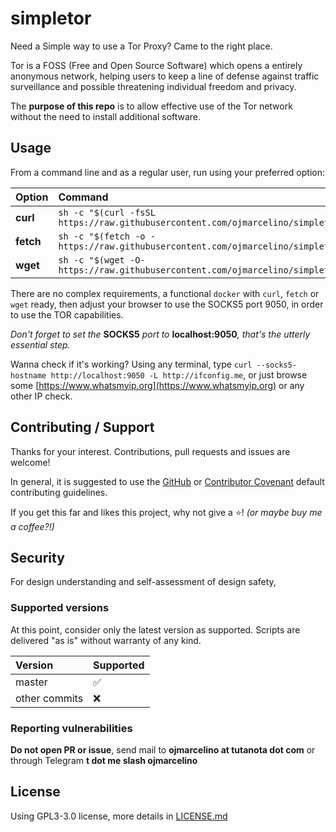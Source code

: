 # simpletor

Need a Simple way to use a Tor Proxy? Came to the right place.

Tor is a FOSS (Free and Open Source Software) which opens a entirely anonymous network, helping users to keep a line of defense against traffic surveillance and possible threatening individual freedom and privacy.

The **purpose of this repo** is to allow effective use of the Tor network without the need to install additional software.

## Usage

From a command line and as a regular user, run using your preferred option:

| Option  | Command |
|:--------|:--------|
|**curl** |`sh -c "$(curl -fsSL https://raw.githubusercontent.com/ojmarcelino/simpletor/master/simpletor.sh)"`|
|**fetch**|`sh -c "$(fetch -o - https://raw.githubusercontent.com/ojmarcelino/simpletor/master/simpletor.sh)"`|
|**wget** |`sh -c "$(wget -O- https://raw.githubusercontent.com/ojmarcelino/simpletor/master/simpletor.sh)"`  |

There are no complex requirements, a functional `docker` with `curl`, `fetch` or `wget` ready, then adjust your browser to use the SOCKS5 port 9050, in order to use the TOR capabilities.

_Don't forget to set the_ **SOCKS5** _port to_ **localhost:9050**_, that's the utterly essential step._

Wanna check if it's working? Using any terminal, type `curl --socks5-hostname http://localhost:9050 -L http://ifconfig.me`, or just browse some [https://www.whatsmyip.org](https://www.whatsmyip.org) or any other IP check.

## Contributing / Support

Thanks for your interest. Contributions, pull requests and issues are welcome!

In general, it is suggested to use the [GitHub](https://raw.githubusercontent.com/github/docs/main/CONTRIBUTING.md) or [Contributor Covenant](https://www.contributor-covenant.org/version/2/1/code_of_conduct/code_of_conduct.md) default contributing guidelines.

If you get this far and likes this project, why not give a ⭐️! _(or maybe buy me a coffee?!)_

## Security

For design understanding and self-assessment of design safety,

### Supported versions

At this point, consider only the latest version as supported.
Scripts are delivered "as is" without warranty of any kind.

| Version        | Supported          |
|:-------------- |:------------------ |
| master         | :white_check_mark: |
| other commits  | :x:                |

### Reporting vulnerabilities

**Do not open PR or issue**, send mail to **ojmarcelino at tutanota dot com** or through Telegram **t dot me slash ojmarcelino**

## License

Using GPL3-3.0 license, more details in [LICENSE.md](https://github.com/ojmarcelino/simpletor/blob/main/LICENSE.md)
